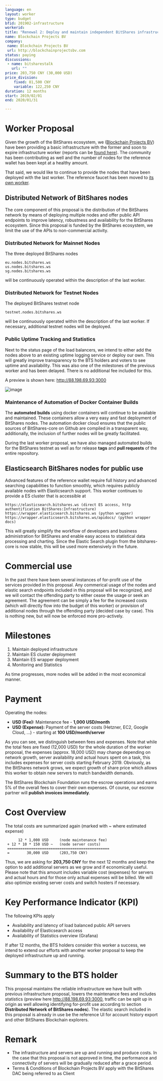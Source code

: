 ```yaml
---
language: en
layout: worker
type: budget
bfid: 201902-infrastructure
workerid: 
title: "Renewal 2: Deploy and maintain independent BitShares infrastructure"
name: Blockchain Projects BV
company:
 name: Blockchain Projects BV
 url: http://blockchainprojectsbv.com
status: paying
discussions:
 - name: bitsharestalk
   url: ""
price: 203,750 CNY (30,000 USD)
price_division:
    fixed: 81,500 CNY
    variable: 122,250 CNY
duration: 12 months
start: 2019/02/01
end: 2020/01/31

---
```


# **Worker Proposal**

Given the growth of the BitShares ecosystem, we ([Blockchain Projects BV](http://blockchainprojectsbv.com/)) have been providing a basic infrastructure with the former and soon to expire infrastructure worker (reports can be [found here](http://www.bitshares.foundation/workers/2018-07-infrastructure)). The community has been contributing as well and the number of nodes for the reference wallet has been kept at a healthy amount.

That said, we would like to continue to provide the nodes that have been deployed with the last worker. The reference faucet has been moved to [its own worker](https://www.bitshares.foundation/workers/2019-02-reference-faucet).

## **Distributed Network of BitShares nodes**

The core component of this proposal is the distribution of the BitShares network by means of deploying multiple nodes and offer public API endpoints to improve latency, robustness and availability for the BitShares ecosystem. Since this proposal is funded by the BitShares ecosystem, we limit the use of the APIs to non-commercial activity.

### **Distributed Network for Mainnet Nodes**

The three deployed BitShares nodes

	eu.nodes.bitshares.ws
	us.nodes.bitshares.ws
	sg.nodes.bitshares.ws

will be continuously operated within the description of the last worker.

### **Distributed Network for Testnet Nodes**

The deployed BitShares testnet node

	testnet.nodes.bitshares.ws

will be continuously operated within the description of the last worker. If necessary, additional testnet nodes will be deployed.

### **Public Uptime Tracking and Statistics**

Next to the status page of the load balancers, we intend to either add the nodes above to an existing uptime logging service or deploy our own. This will greatly improve transparency to the BTS holders and voters to see uptime and availability. This was also one of the milestones of the previous worker and has been delayed. There is no additional fee included for this.

A preview is shown here: http://88.198.69.93:3000

![image](https://raw.githubusercontent.com/bitshares-foundation/bitshares.foundation/201902-infrastructure/_workers/2019-02-infrastructure-grafana-preview.png)

### **Maintenance of Automation of Docker Container Builds**

The **automated builds** using docker containers will continue to be available and maintained. These containers allow a very easy and fast deployment of BitShares nodes. The automation docker cloud ensures that the public sources of BitShares-core on Github are compiled in a transparent way, additionally, the inclusion of further nodes will be greatly facilitated.

During the last worker proposal, we have also managed automated builds for the BitShares testnet as well as for release **tags** and **pull requests** of the entire repository.

## **Elasticsearch BitShares nodes for public use**

Advanced features of the reference wallet require full history and advanced searching capabilities to function smoothly, which requires publicly available nodes with Elasticsearch support. This worker continues to provide a ES cluster that is accessible at

    https://elasticsearch.bitshares.ws (direct ES access, http authentification BitShares:Infrastructure)
    https://wrapper.elasticsearch.bitshares.ws (python wrapper)
    https://wrapper.elasticsearch.bitshares.ws/apidocs/ (python wrapper docs)

This will greatly simplify the workflow of developers and business administration for BitShares and enable easy access to statistical data processing and charting. Since the Elastic Search plugin from the bitshares-core is now stable, this will be used more extensively in the future.

# **Commercial use**
In the past there have been several instances of for-profit use of the services provided in this proposal. 
Any commerical usage of the nodes and elastic search endpoints included in this proposal will be recognized, and we 
will contact the offending party to either cease the usage or seek an agreement. The agreement can be simply a fee 
for the increased costs (which will directly flow into the budget of this worker) or provision of additional nodes through the offending party (decided case by case). This is nothing new, but will now be enforced more pro-actively.

# **Milestones**

1. Maintain deployed infrastructure 
2. Maintain ES cluster deployment
3. Maintain ES wrapper deployment
4. Monitoring and Statistics

As time progresses, more nodes will be added in the most economical manner.

# **Payment**

Operating the nodes:

* **USD (Fee):** Maintenance fee - **1,000 USD/month**
* **USD (Expense):** Payment of the server costs (Hetzner, EC2, Google Cloud, …) - starting at **100 USD/month/server**

As you can see, we distinguish between fees and expenses. Note that while the total fees are fixed (12,000 USD) for the whole duration of the worker proposal, the expenses (approx. 18,000 USD) may change depending on network growth, server availability and actual hours spent on a task, this includes expenses for server costs starting February 2019. Obviously, as the BitShares network grows, we expect growth of share price which allows this worker to obtain new servers to match bandwidth demands.

The BitShares Blockchain Foundation runs the escrow operations and earns 5% of the overall fees to cover their own expenses. Of course, our escrow partner will **publish invoices immediately**.

# **Cost Overview**

The total costs are summarized again (marked with ~ where estimated expense)

          12 * 1,000 USD     (node maintenance fee)
     + 12 * 10 * 150 USD ~   (node server costs)
     ===============================================
     =        30,000 USD     (203,750 CNY)


Thus, we are asking for **203,750 CNY** for the next 12 months and keep the option to add additional servers as we grow and if economically useful. Please note that this amount includes variable cost (expenses) for servers and actual hours and for those only actual expenses will be billed. We will also optimize existing server costs and switch hosters if necessary.

# **Key Performance Indicator (KPI)**

The following KPIs apply

* Availability and latency of load balanced public API servers
* Availability of Elasticsearch access
* Availability of Statistics overview (Grafana)

If after 12 months, the BTS holders consider this worker a success, we intend to extend our efforts with another worker proposal to keep the deployed infrastructure up and running.

# **Summary to the BTS holder**

This proposal maintains the reliable infrastructure we have built with previous infrastructure proposal, lowers the 
maintenance fees and includes statistics (preview here http://88.198.69.93:3000, traffic can be split up in origin as well 
allowing identifying for-profit use according to section **Distributed Network of BitShares nodes**). The elastic search 
included in this proposal is already in use be the reference UI for account history export and other BitShares Blockchain 
explorers.

# **Remark**
* The infrastructure and servers are up and running and produce costs. In the case that this proposal is not approved in time, the performance and connectivity of servers will be gradually reduced after a grace period.
* Terms & Conditions of Blockchain Projects BV apply with the BitShares DAC being referred to as Client
